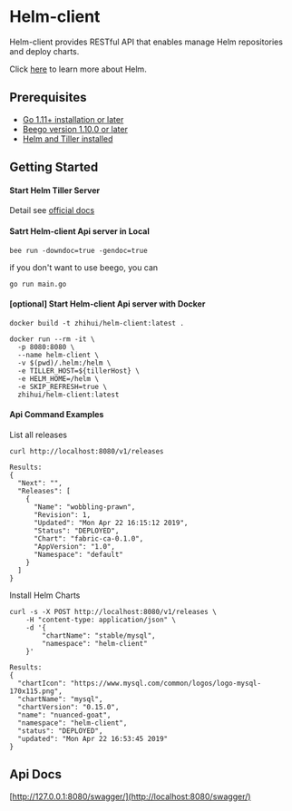 # Helm-client

Helm-client provides RESTful API that enables manage Helm repositories and deploy charts.

Click [here](https://github.com/helm/helm) to learn more about Helm.

## Prerequisites
- [Go 1.11+ installation or later](https://github.com/golang/go)
- [Beego version 1.10.0 or later](https://github.com/astaxie/beego)
- [Helm and Tiller installed](https://github.com/helm/helm/blob/master/docs/quickstart.md)

## Getting Started

#### Start Helm Tiller Server
Detail see [official docs](https://helm.sh/docs/helm/#helm)

#### Satrt Helm-client Api server in Local
```
bee run -downdoc=true -gendoc=true
```
if you don't want to use beego, you can 
```
go run main.go
``` 

#### [optional] Start Helm-client Api server with Docker 
```
docker build -t zhihui/helm-client:latest .

docker run --rm -it \
  -p 8080:8080 \
  --name helm-client \
  -v $(pwd)/.helm:/helm \
  -e TILLER_HOST=${tillerHost} \
  -e HELM_HOME=/helm \
  -e SKIP_REFRESH=true \
  zhihui/helm-client:latest
```
#### Api Command Examples

List all releases
```
curl http://localhost:8080/v1/releases

Results:
{
  "Next": "",
  "Releases": [
    {
      "Name": "wobbling-prawn",
      "Revision": 1,
      "Updated": "Mon Apr 22 16:15:12 2019",
      "Status": "DEPLOYED",
      "Chart": "fabric-ca-0.1.0",
      "AppVersion": "1.0",
      "Namespace": "default"
    }
  ]
}
```

Install Helm Charts 
```
curl -s -X POST http://localhost:8080/v1/releases \
    -H "content-type: application/json" \
    -d '{
        "chartName": "stable/mysql",
        "namespace": "helm-client"
    }'
    
Results:
{
  "chartIcon": "https://www.mysql.com/common/logos/logo-mysql-170x115.png",
  "chartName": "mysql",
  "chartVersion": "0.15.0",
  "name": "nuanced-goat",
  "namespace": "helm-client",
  "status": "DEPLOYED",
  "updated": "Mon Apr 22 16:53:45 2019"
}
```

## Api Docs
[http://127.0.0.1:8080/swagger/](http://localhost:8080/swagger/)
